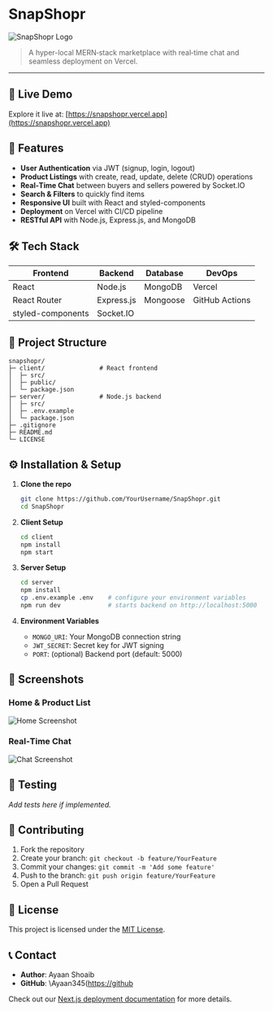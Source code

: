 # SnapShopr

![SnapShopr Logo](./assets/logo.png)

> A hyper-local MERN‑stack marketplace with real‑time chat and seamless deployment on Vercel.

---

## 🔗 Live Demo

Explore it live at: [https://snapshopr.vercel.app](https://snapshopr.vercel.app)

## 🚀 Features

* **User Authentication** via JWT (signup, login, logout)
* **Product Listings** with create, read, update, delete (CRUD) operations
* **Real‑Time Chat** between buyers and sellers powered by Socket.IO
* **Search & Filters** to quickly find items
* **Responsive UI** built with React and styled-components
* **Deployment** on Vercel with CI/CD pipeline
* **RESTful API** with Node.js, Express.js, and MongoDB

## 🛠️ Tech Stack

| Frontend          | Backend    | Database | DevOps         |
| ----------------- | ---------- | -------- | -------------- |
| React             | Node.js    | MongoDB  | Vercel         |
| React Router      | Express.js | Mongoose | GitHub Actions |
| styled-components | Socket.IO  |          |                |

## 📂 Project Structure

```
snapshopr/
├─ client/               # React frontend
│  ├─ src/
│  ├─ public/
│  └─ package.json
├─ server/               # Node.js backend
│  ├─ src/
│  ├─ .env.example
│  └─ package.json
├─ .gitignore
├─ README.md
└─ LICENSE
```

## ⚙️ Installation & Setup

1. **Clone the repo**

   ```bash
   git clone https://github.com/YourUsername/SnapShopr.git
   cd SnapShopr
   ```

2. **Client Setup**

   ```bash
   cd client
   npm install
   npm start
   ```

3. **Server Setup**

   ```bash
   cd server
   npm install
   cp .env.example .env    # configure your environment variables
   npm run dev             # starts backend on http://localhost:5000
   ```

4. **Environment Variables**

   * `MONGO_URI`: Your MongoDB connection string
   * `JWT_SECRET`: Secret key for JWT signing
   * `PORT`: (optional) Backend port (default: 5000)

## 📸 Screenshots

### Home & Product List

![Home Screenshot](./assets/home.png)

### Real‑Time Chat

![Chat Screenshot](./assets/chat.png)

## 🧪 Testing

*Add tests here if implemented.*

## 🤝 Contributing

1. Fork the repository
2. Create your branch: `git checkout -b feature/YourFeature`
3. Commit your changes: `git commit -m 'Add some feature'`
4. Push to the branch: `git push origin feature/YourFeature`
5. Open a Pull Request

## 📜 License

This project is licensed under the [MIT License](./LICENSE).

## 📞 Contact

* **Author**: Ayaan Shoaib
* **GitHub**: \Ayaan345\([https://github](https://github.com/Ayaan345)

Check out our [Next.js deployment documentation](https://nextjs.org/docs/app/building-your-application/deploying) for more details.
